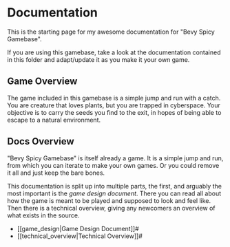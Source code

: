 # Documentation

This is the starting page for my awesome documentation for "Bevy Spicy Gamebase".

If you are using this gamebase, take a look at the documentation contained in this folder
and adapt/update it as you make it your own game.

## Game Overview

The game included in this gamebase is a simple jump and run with a catch. You are creature
that loves plants, but you are trapped in cyberspace. Your objective is to carry the seeds
you find to the exit, in hopes of being able to escape to a natural environment.

## Docs Overview

"Bevy Spicy Gamebase" is itself already a game. It is a simple jump and run, from which
you can iterate to make your own games. Or you could remove it all and just keep the bare bones.

This documentation is split up into multiple parts, the first, and arguably the most important
is the _game design document_. There you can read all about how the game is meant to be played
and supposed to look and feel like. Then there is a technical overview, giving any newcomers an
overview of what exists in the source.

- [[game_design|Game Design Document]]#
- [[technical_overview|Technical Overview]]#
